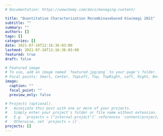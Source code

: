```yaml
---
# Documentation: https://wowchemy.com/docs/managing-content/

title: "Quantitative Characterization Recombinasebased Kiwimagi 2021"
subtitle: ""
summary: ""
authors: []
tags: []
categories: []
date: 2021-07-16T12:16:36-03:00
lastmod: 2021-07-16T12:16:36-03:00
featured: true
draft: false

# Featured image
# To use, add an image named `featured.jpg/png` to your page's folder.
# Focal points: Smart, Center, TopLeft, Top, TopRight, Left, Right, BottomLeft, Bottom, BottomRight.
image:
  caption: ""
  focal_point: ""
  preview_only: false

# Projects (optional).
#   Associate this post with one or more of your projects.
#   Simply enter your project's folder or file name without extension.
#   E.g. `projects = ["internal-project"]` references `content/project/deep-learning/index.md`.
#   Otherwise, set `projects = []`.
projects: []
---
```

